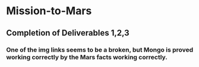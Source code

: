 # Mission-to-Mars
## Completion of Deliverables 1,2,3
### One of the img links seems to be a broken, but Mongo is proved working correctly by the Mars facts working correctly.

